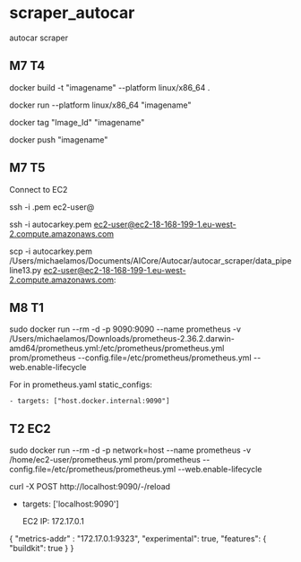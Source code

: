 # scraper_autocar
autocar scraper

## M7 T4
  docker build -t "imagename" --platform linux/x86_64 .
  
  docker run --platform linux/x86_64 "imagename"
  
  docker tag "Image_Id" "imagename"
  
  docker push "imagename"
  
 ## M7 T5
 Connect to EC2
 
 ssh -i <key-pair-name>.pem ec2-user@<public-dns>
 
 ssh -i autocarkey.pem ec2-user@ec2-18-168-199-1.eu-west-2.compute.amazonaws.com
  
 scp -i autocarkey.pem /Users/michaelamos/Documents/AICore/Autocar/autocar_scraper/data_pipeline13.py ec2-user@ec2-18-168-199-1.eu-west-2.compute.amazonaws.com:  
  
## M8 T1
sudo docker run --rm -d -p 9090:9090 --name prometheus -v /Users/michaelamos/Downloads/prometheus-2.36.2.darwin-amd64/prometheus.yml:/etc/prometheus/prometheus.yml prom/prometheus --config.file=/etc/prometheus/prometheus.yml --web.enable-lifecycle

  For in prometheus.yaml
  static_configs:
  
    - targets: ["host.docker.internal:9090"]

## T2 EC2 
sudo docker run --rm -d -p network=host --name prometheus -v /home/ec2-user/prometheus.yml prom/prometheus --config.file=/etc/prometheus/prometheus.yml --web.enable-lifecycle

  curl -X POST http://localhost:9090/-/reload
  
- targets: ['localhost:9090']
  
  EC2 IP: 172.17.0.1
  
{
  "metrics-addr" : "172.17.0.1:9323",
  "experimental": true,
  "features": {
  "buildkit": true
  }
}

